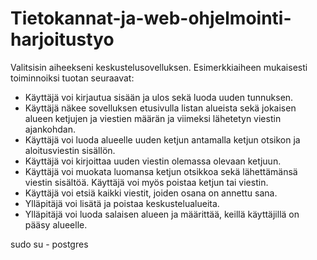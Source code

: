 # Tietokannat-ja-web-ohjelmointi-harjoitustyo

Valitsisin aiheekseni keskustelusovelluksen. Esimerkkiaiheen mukaisesti toiminnoiksi tuotan seuraavat:
 - Käyttäjä voi kirjautua sisään ja ulos sekä luoda uuden tunnuksen.
 - Käyttäjä näkee sovelluksen etusivulla listan alueista sekä jokaisen alueen ketjujen ja viestien määrän ja viimeksi lähetetyn viestin ajankohdan.
 - Käyttäjä voi luoda alueelle uuden ketjun antamalla ketjun otsikon ja aloitusviestin sisällön.
 - Käyttäjä voi kirjoittaa uuden viestin olemassa olevaan ketjuun.
 - Käyttäjä voi muokata luomansa ketjun otsikkoa sekä lähettämänsä viestin sisältöä. Käyttäjä voi myös poistaa ketjun tai viestin.
 - Käyttäjä voi etsiä kaikki viestit, joiden osana on annettu sana.
 - Ylläpitäjä voi lisätä ja poistaa keskustelualueita.
 - Ylläpitäjä voi luoda salaisen alueen ja määrittää, keillä käyttäjillä on pääsy alueelle.

sudo su - postgres

